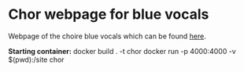 # Chor webpage for blue vocals 

Webpage of the choire blue vocals which can be found  [here](https://www.blue-vocals.de).

**Starting container:**
docker build . -t chor
docker run -p 4000:4000 -v $(pwd):/site chor